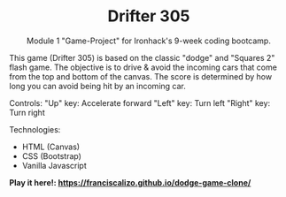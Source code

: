 <h1 align="center">Drifter 305</h1>

<p align="center">
Module 1 "Game-Project" for Ironhack's 9-week coding bootcamp.

This game (Drifter 305) is based on the classic "dodge" and "Squares 2" flash game.
The objective is to drive & avoid the incoming cars that come from the top and bottom of 
the canvas. The score is determined by how long you can avoid being hit by an incoming car.
</p>


  Controls:
  "Up" key: Accelerate forward 
  "Left" key: Turn left
  "Right" key: Turn right


Technologies:
- HTML (Canvas)
- CSS (Bootstrap)
- Vanilla Javascript

<strong>Play it here!: https://franciscalizo.github.io/dodge-game-clone/</strong>

